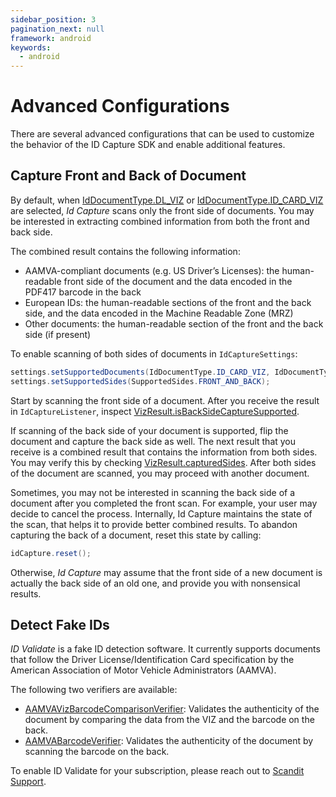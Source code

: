 ```yaml
---
sidebar_position: 3
pagination_next: null
framework: android
keywords:
  - android
---
```


# Advanced Configurations

There are several advanced configurations that can be used to customize the behavior of the ID Capture SDK and enable additional features.

## Capture Front and Back of Document

By default, when [IdDocumentType.DL_VIZ](https://docs.scandit.com/6.28/data-capture-sdk/android/id-capture/api/id-document-type.html#value-scandit.datacapture.id.IdDocumentType.DlViz) or [IdDocumentType.ID_CARD_VIZ](https://docs.scandit.com/6.28/data-capture-sdk/android/id-capture/api/id-document-type.html#value-scandit.datacapture.id.IdDocumentType.IdCardViz) are selected, *Id Capture* scans only the front side of documents. You may be interested in extracting combined information from both the front and back side.

The combined result contains the following information:

* AAMVA-compliant documents (e.g. US Driver’s Licenses): the human-readable front side of the document and the data encoded in the PDF417 barcode in the back
* European IDs: the human-readable sections of the front and the back side, and the data encoded in the Machine Readable Zone (MRZ)
* Other documents: the human-readable section of the front and the back side (if present)

To enable scanning of both sides of documents in `IdCaptureSettings`:

```java
settings.setSupportedDocuments(IdDocumentType.ID_CARD_VIZ, IdDocumentType.DL_VIZ);
settings.setSupportedSides(SupportedSides.FRONT_AND_BACK);
```

Start by scanning the front side of a document. After you receive the result in `IdCaptureListener`, inspect [VizResult.isBackSideCaptureSupported](https://docs.scandit.com/6.28/data-capture-sdk/android/id-capture/api/viz-result.html#property-scandit.datacapture.id.VizResult.IsBackSideCaptureSupported).

If scanning of the back side of your document is supported, flip the document and capture the back side as well. The next result that you receive is a combined result that contains the information from both sides. You may verify this by checking [VizResult.capturedSides](https://docs.scandit.com/6.28/data-capture-sdk/android/id-capture/api/viz-result.html#property-scandit.datacapture.id.VizResult.CapturedSides). After both sides of the document are scanned, you may proceed with another document.

Sometimes, you may not be interested in scanning the back side of a document after you completed the front scan. For example, your user may decide to cancel the process. Internally, Id Capture maintains the state of the scan, that helps it to provide better combined results. To abandon capturing the back of a document, reset this state by calling:

```java
idCapture.reset();
```

Otherwise, *Id Capture* may assume that the front side of a new document is actually the back side of an old one, and provide you with nonsensical results.

## Detect Fake IDs

*ID Validate* is a fake ID detection software. It currently supports documents that follow the Driver License/Identification Card specification by the American Association of Motor Vehicle Administrators (AAMVA).

The following two verifiers are available:

* [AAMVAVizBarcodeComparisonVerifier](https://docs.scandit.com/6.28/data-capture-sdk/android/id-capture/api/aamva-viz-barcode-comparison-verifier.html#class-scandit.datacapture.id.AamvaVizBarcodeComparisonVerifier): Validates the authenticity of the document by comparing the data from the VIZ and the barcode on the back.
* [AAMVABarcodeVerifier](https://docs.scandit.com/6.28/data-capture-sdk/android/id-capture/api/aamva-barcode-verifier.html#class-scandit.datacapture.id.AamvaBarcodeVerifier): Validates the authenticity of the document by scanning the barcode on the back.

To enable ID Validate for your subscription, please reach out to [Scandit Support](mailto:support@scandit.com).
